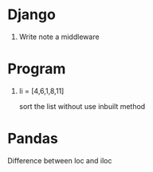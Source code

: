# Django

1. Write note a middleware





# Program

 1. li = [4,6,1,8,11]

    sort the list without use inbuilt method


# Pandas

  Difference between loc and iloc